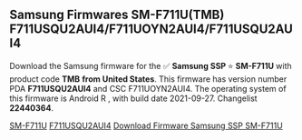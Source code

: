 <h2>Samsung Firmwares SM-F711U(TMB) F711USQU2AUI4/F711UOYN2AUI4/F711USQU2AUI4</h2>
Download the Samsung firmware for the ✅ <strong>Samsung SSP </strong> ⭐ <strong>SM-F711U</strong> with product code <strong>TMB</strong> <strong> from United States</strong>. This firmware has version number PDA <strong>F711USQU2AUI4</strong> and CSC F711UOYN2AUI4. The operating system of this firmware is Android R , with build date 2021-09-27. Changelist <strong>22440364</strong>.


[SM-F711U](https://samfirm.shop/samsung/model/SM-F711U)
[F711USQU2AUI4](https://samfirm.shop/samsung/pda/F711USQU2AUI4)
[Download Firmware Samsung SSP SM-F711U](https://samfirm.shop/samsung/firmware/459716)
